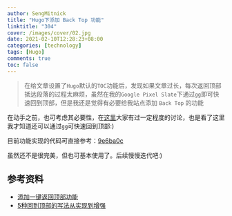 ```yaml
---
author: SengMitnick
title: "Hugo下添加 Back Top 功能"
linktitle: "304"
cover: /images/cover/02.jpg
date: 2021-02-10T12:28:23+08:00
categories: [technology]
tags: [Hugo]
comments: true
toc: false
---
```


> 在给文章设置了`Hugo`默认的`TOC`功能后，发现如果文章过长，每次返回顶部抵达段落的过程太麻烦，虽然在我的`Google Pixel Slate`下通过`gg`即可快速回到顶部，但是我还是觉得有必要给我站点添加 `Back Top` 的功能

<!-- more -->

在动手之前，也可考虑其必要性，在[这里](https://www.zhihu.com/question/19921483)大家有过一定程度的讨论，也是看了这里我才知道还可以通过`gg`可快速回到顶部:)

目前功能实现的代码可直接参考：[9e6ba0c](https://github.com/sengmitnick/hugo-theme-hello-friend-ng/commit/9e6ba0cc1940ffa200fdf21787e7e808d2f126d0)

虽然还不是很完美，但也可基本使用了。后续慢慢迭代吧:)

## 参考资料
- [添加一键返回顶部功能](https://chowray.netlify.app/posts/it%E5%B0%8F%E8%AE%B0/2021-01-06-%E4%B8%80%E9%94%AE%E8%BF%94%E5%9B%9E%E9%A1%B6%E9%83%A8/)
- [5种回到顶部的写法从实现到增强](https://www.cnblogs.com/xiaohuochai/p/5836179.html)